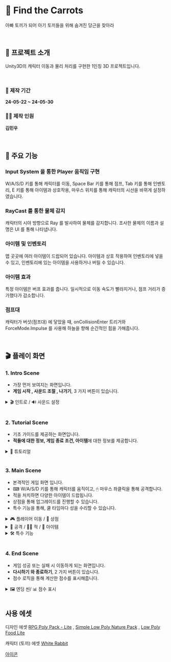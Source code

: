 # 🐰 Find the Carrots
 아빠 토끼가 되어 아기 토끼들을 위해 숨겨진 당근을 찾아라

<br>

## 📂 프로젝트 소개
Unity3D의 캐릭터 이동과 물리 처리를 구현한 1인칭 3D 프로젝트입니다.

<br>

### 📆 제작 기간
**24-05-22 ~ 24-05-30**

### 👨‍💻 제작 인원
**김민우**

<br>

## 📌 주요 기능

### Input System 을 통한 Player 움직임 구현
W/A/S/D 키를 통해 캐릭터를 이동,
Space Bar 키를 통해 점프,
Tab 키를 통해 인벤토리,
E 키를 통해 아이템과 상호작용,
마우스 위치를 통해 캐릭터의 시선을 바뀌게 설정하였습니다.

### RayCast 를 통한 물체 감지
캐릭터의 시야 방향으로 Ray 를 발사하여 물체를 감지합니다.
조사한 물체의 이름과 설명은 UI 를 통해 나타냅니다.

### 아이템 및 인벤토리
맵 곳곳에 여러 아이템이 드랍되어 있습니다.
아이템과 상호 작용하여 인벤토리에 넣을 수 있고,
인벤토리에 있는 아이템을 사용하거나 버릴 수 있습니다.

### 아이템 효과
특정 아이템은 버프 효과를 줍니다.
일시적으로 이동 속도가 빨라지거나, 점프 거리가 증가했다가 감소합니다.

### 점프대
캐릭터가 버섯(점프대) 에 닿았을 때, onCollisionEnter 트리거와 ForceMode.Impulse 를 사용해 하늘을 향해 순간적인 힘을 가해줍니다.

<br>

## 🎬 플레이 화면

### 1. Intro Scene
- 가장 먼저 보여지는 화면입니다.
- **게임 시작 , 사운드 조절 , 나가기**, 3 가지 버튼이 있습니다.

<details>
  <summary> 🎬 인트로 / 🔊 사운드 설정</summary>
  <img src = "https://github.com/SnowScapes/DefendTheCastle/assets/122630746/f5706958-6cf5-4f22-8a4a-548b0eb3c4e2" width = 500>
</details>

<br>

### 2. Tutorial Scene
- 기초 가이드를 제공하는 화면입니다.
- **적들에 대한 정보, 게임 종료 조건, 아이템**에 대한 정보를 제공합니다.

<details>
  <summary> 📕 튜토리얼</summary>
  <img src = "https://github.com/SnowScapes/DefendTheCastle/assets/122630746/0666a15a-a10e-4055-b049-57d3ab068896" width = 500>
</details>

<br>

### 3. Main Scene
- 본격적인 게임 화면 입니다.
- ⌨ W/A/S/D 키를 통해 캐릭터를 움직이고, 🖱 마우스 좌클릭을 통해 공격합니다.
- 적을 처치하면 다양한 아이템이 드랍됩니다.
- 상점을 통해 업그레이드를 진행할 수 있습니다.
- 특수 기능을 통해, 쿨 타임마다 성을 수리할 수 있습니다.
<details>
  <summary> 🎮 플레이어 이동 / 💎 상점 </summary>
  <img src = "https://github.com/SnowScapes/DefendTheCastle/assets/122630746/bb5403d4-b9f2-4148-a5cc-7dbd7bf5020c" width = 500>
</details>

<details>
  <summary> 🏹 공격 / 🧟‍♂️ 적 / 🎁 아이템 </summary>
  <img src = "https://github.com/SnowScapes/DefendTheCastle/assets/122630746/44b6d181-279c-467e-bba1-a9c870886c59" width = 500>
</details>

<details>
  <summary> 🛠 특수 기능 </summary>
  <img src = "https://github.com/SnowScapes/DefendTheCastle/assets/122630746/48df322c-6a44-4617-83de-a662180585bf" width = 500>
</details>

<br>

### 4. End Scene
- 게임 성공 또는 실패 시 이동하게 되는 화면입니다.
- **다시하기 와 종료하기**, 2 가지 버튼이 있습니다.
- 점수 로직을 통해 계산한 점수를 표시해줍니다.

<details>
  <summary> 🖼 엔딩 씬/ 📊 점수 표시  </summary>
  <img src = "https://github.com/SnowScapes/DefendTheCastle/assets/122630746/23ffcb75-2977-4525-80c4-632e6c65695b" width = 500>
  <img src ="https://github.com/SnowScapes/DefendTheCastle/assets/122630746/ff3f3317-5296-40b7-a97b-84849023d77f" width = 500>
</details>

<br>

## 사용 에셋

디자인 에셋 [RPG Poly Pack - Lite](https://assetstore.unity.com/packages/3d/environments/landscapes/rpg-poly-pack-lite-148410) , [Simple Low Poly Nature Pack](https://assetstore.unity.com/packages/3d/environments/landscapes/simple-low-poly-nature-pack-157552) , [Low Poly Food Lite](https://assetstore.unity.com/packages/3d/props/food/low-poly-food-lite-258693)

캐릭터 (토끼) 에셋 [White Rabbit](https://assetstore.unity.com/packages/3d/characters/animals/white-rabbit-138709)

[아이콘](https://game-icons.net/)
  

